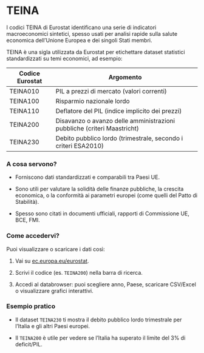 # TEINA

I codici TEINA di Eurostat identificano una serie di indicatori macroeconomici sintetici, spesso usati per analisi rapide sulla salute economica dell’Unione Europea e dei singoli Stati membri.

TEINA è una sigla utilizzata da Eurostat per etichettare dataset statistici standardizzati su temi economici, ad esempio:

|Codice Eurostat|Argomento|
|---|---|
|TEINA010|PIL a prezzi di mercato (valori correnti)|
|TEINA100|Risparmio nazionale lordo|
|TEINA110|Deflatore del PIL (indice implicito dei prezzi)|
|TEINA200|Disavanzo o avanzo delle amministrazioni pubbliche (criteri Maastricht)|
|TEINA230|Debito pubblico lordo (trimestrale, secondo i criteri ESA2010)|

### A cosa servono?

- Forniscono dati standardizzati e comparabili tra Paesi UE.
    
- Sono utili per valutare la solidità delle finanze pubbliche, la crescita economica, o la conformità ai parametri europei (come quelli del Patto di Stabilità).
    
- Spesso sono citati in documenti ufficiali, rapporti di Commissione UE, BCE, FMI.
    

### Come accedervi?

Puoi visualizzare o scaricare i dati così:

1. Vai su [ec.europa.eu/eurostat](https://ec.europa.eu/eurostat).
    
2. Scrivi il codice (es. `TEINA200`) nella barra di ricerca.
    
3. Accedi al databrowser: puoi scegliere anno, Paese, scaricare CSV/Excel o visualizzare grafici interattivi.
    


###  Esempio pratico

- Il dataset `TEINA230` ti mostra il debito pubblico lordo trimestrale per l’Italia e gli altri Paesi europei.
    
- Il `TEINA200` è utile per vedere se l’Italia ha superato il limite del 3% di deficit/PIL.
    
